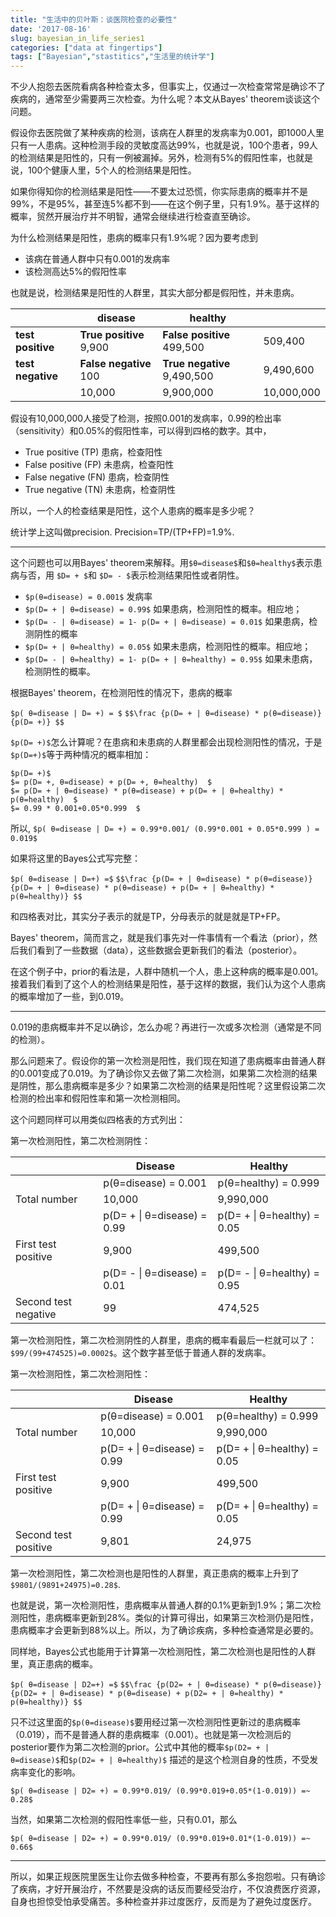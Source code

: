 ```yaml
---
title: "生活中的贝叶斯：谈医院检查的必要性"
date: '2017-08-16'
slug: bayesian_in_life_series1
categories: ["data at fingertips"]
tags: ["Bayesian","stastitics","生活里的统计学"]
---
```


不少人抱怨去医院看病各种检查太多，但事实上，仅通过一次检查常常是确诊不了疾病的，通常至少需要两三次检查。为什么呢？本文从Bayes' theorem谈谈这个问题。

假设你去医院做了某种疾病的检测，该病在人群里的发病率为0.001，即1000人里只有一人患病。这种检测手段的灵敏度高达99%，也就是说，100个患者，99人的检测结果是阳性的，只有一例被漏掉。另外，检测有5%的假阳性率，也就是说，100个健康人里，5个人的检测结果是阳性。

如果你得知你的检测结果是阳性——不要太过恐慌，你实际患病的概率并不是99%，不是95%，甚至连5%都不到——在这个例子里，只有1.9%。基于这样的概率，贸然开展治疗并不明智，通常会继续进行检查直至确诊。

为什么检测结果是阳性，患病的概率只有1.9%呢？因为要考虑到

- 该病在普通人群中只有0.001的发病率
- 该检测高达5%的假阳性率

也就是说，检测结果是阳性的人群里，其实大部分都是假阳性，并未患病。


|                   | disease                   | healthy              |                  |
|    ---------      | ---------                 |   ---------              |  ---------    |
|__test positive__  | __True positive__ 9,900   | __False positive__ 499,500  | 509,400          |
|__test negative__  | __False negative__ 100    | __True negative__ 9,490,500 | 9,490,600        |
|                   | 10,000                    | 9,900,000                   | 10,000,000       |



假设有10,000,000人接受了检测，按照0.001的发病率，0.99的检出率（sensitivity）和0.05%的假阳性率，可以得到四格的数字。其中， 

- True positive (TP) 患病，检查阳性
- False positive (FP) 未患病，检查阳性
- False negative (FN) 患病，检查阴性
- True negative (TN) 未患病，检查阴性

所以，一个人的检查结果是阳性，这个人患病的概率是多少呢？

统计学上这叫做precision. Precision=TP/(TP+FP)=1.9%.

----------------------------------------------------------------------------------------------------------

这个问题也可以用Bayes' theorem来解释。用`$θ=disease$`和`$θ=healthy$`表示患病与否，用 `$D= + $`和 `$D= - $`表示检测结果阳性或者阴性。

- `$p(θ=disease) = 0.001$` 发病率
- `$p(D= + | θ=disease) = 0.99$` 如果患病，检测阳性的概率。相应地；
- `$p(D= - | θ=disease) = 1- p(D= + | θ=disease) = 0.01$` 如果患病，检测阴性的概率
- `$p(D= + | θ=healthy) = 0.05$` 如果未患病，检测阳性的概率。相应地；
- `$p(D= - | θ=healthy) = 1- p(D= + | θ=healthy) = 0.95$` 如果未患病，检测阴性的概率。

根据Bayes' theorem，在检测阳性的情况下，患病的概率

`$p( θ=disease | D= +) = $`
`$$\frac {p(D= + | θ=disease) * p(θ=disease)} {p(D= +)} $$`

`$p(D= +)$`怎么计算呢？在患病和未患病的人群里都会出现检测阳性的情况，于是`$p(D=+)$`等于两种情况的概率相加：

`$p(D= +)$`  
`$= p(D= +, θ=disease) + p(D= +, θ=healthy)  $`  
`$= p(D= + | θ=disease) * p(θ=disease) + p(D= + | θ=healthy) * p(θ=healthy)  $`  
`$= 0.99 * 0.001+0.05*0.999  $`

所以, `$p( θ=disease | D= +) = 0.99*0.001/ (0.99*0.001 + 0.05*0.999 ) = 0.019$`

如果将这里的Bayes公式写完整：


`$p( θ=disease | D=+) =$`
`$$\frac {p(D= + | θ=disease) * p(θ=disease)}{p(D= + | θ=disease) * p(θ=disease) + p(D= + | θ=healthy) * p(θ=healthy)} $$`

和四格表对比，其实分子表示的就是TP，分母表示的就是就是TP+FP。

Bayes' theorem，简而言之，就是我们事先对一件事情有一个看法（prior），然后我们看到了一些数据（data），这些数据会更新我们的看法（posterior）。

在这个例子中，prior的看法是，人群中随机一个人，患上这种病的概率是0.001。接着我们看到了这个人的检测结果是阳性，基于这样的数据，我们认为这个人患病的概率增加了一些，到0.019。

----------------------------------------------------------------------------------------------------------

0.019的患病概率并不足以确诊，怎么办呢？再进行一次或多次检测（通常是不同的检测）。

那么问题来了。假设你的第一次检测是阳性，我们现在知道了患病概率由普通人群的0.001变成了0.019。为了确诊你又去做了第二次检测，如果第二次检测的结果是阴性，那么患病概率是多少？如果第二次检测的结果是阳性呢？这里假设第二次检测的检出率和假阳性率和第一次检测相同。

这个问题同样可以用类似四格表的方式列出：

第一次检测阳性，第二次检测阴性：

|                     |  Disease                    | Healthy                     |
|    ---------        | ---------                   |   ---------                 |  
|                     |  p(θ=disease) = 0.001       | p(θ=healthy) = 0.999        |
| Total number        | 10,000                      | 9,990,000                   |          
|                     | p(D= + \| θ=disease) = 0.99 | p(D= + \| θ=healthy) = 0.05 | 
| First test positive | 9,900                       | 499,500                     |
|                     | p(D= - \| θ=disease) = 0.01 | p(D= - \| θ=healthy) = 0.95 | 
|Second test negative | 99                          | 474,525                     |

第一次检测阳性，第二次检测阴性的人群里，患病的概率看最后一栏就可以了：`$99/(99+474525)=0.0002$`。这个数字甚至低于普通人群的发病率。

第一次检测阳性，第二次检测阳性：

|                     |  Disease                    | Healthy                     |
|    ---------        | ---------                   |   ---------                 |  
|                     |  p(θ=disease) = 0.001       | p(θ=healthy) = 0.999        |
| Total number        | 10,000                      | 9,990,000                   |          
|                     | p(D= + \| θ=disease) = 0.99 | p(D= + \| θ=healthy) = 0.05 | 
| First test positive | 9,900                       | 499,500                     |
|                     | p(D= + \| θ=disease) = 0.99 | p(D= + \| θ=healthy) = 0.05 | 
|Second test positive | 9,801                       | 24,975                      |


第一次检测阳性，第二次检测也是阳性的人群里，真正患病的概率上升到了`$9801/(9891+24975)=0.28$`.

也就是说，第一次检测阳性，患病概率从普通人群的0.1%更新到1.9%；第二次检测阳性，患病概率更新到28%。类似的计算可得出，如果第三次检测仍是阳性，患病概率才会更新到88%以上。所以，为了确诊疾病，多种检查通常是必要的。

同样地，Bayes公式也能用于计算第一次检测阳性，第二次检测也是阳性的人群里，真正患病的概率。

`$p( θ=disease | D2=+) =$`
`$$\frac {p(D2= + | θ=disease) * p(θ=disease)}{p(D2= + | θ=disease) * p(θ=disease) + p(D2= + | θ=healthy) * p(θ=healthy)} $$`

只不过这里面的`$p(θ=disease)$`要用经过第一次检测阳性更新过的患病概率（0.019），而不是普通人群的患病概率（0.001）。也就是第一次检测后的posterior要作为第二次检测的prior。公式中其他的概率`$p(D2= + | θ=disease)$`和`$p(D2= + | θ=healthy)$` 描述的是这个检测自身的性质，不受发病率变化的影响。

`$p( θ=disease | D2= +) = 0.99*0.019/ (0.99*0.019+0.05*(1-0.019)) =~ 0.28$`

当然，如果第二次检测的假阳性率低一些，只有0.01，那么

`$p( θ=disease | D2= +) = 0.99*0.019/ (0.99*0.019+0.01*(1-0.019)) =~ 0.66$`

----------------------------------------------------------------------------------------------------------

所以，如果正规医院里医生让你去做多种检查，不要再有那么多抱怨啦。只有确诊了疾病，才好开展治疗，不然要是没病的话反而要经受治疗，不仅浪费医疗资源，自身也担惊受怕承受痛苦。多种检查并非过度医疗，反而是为了避免过度医疗。
